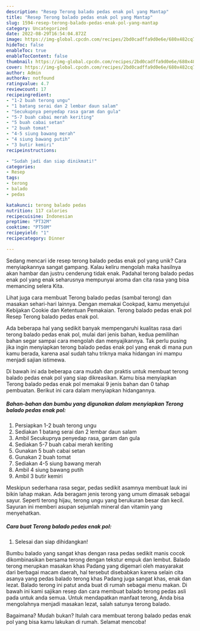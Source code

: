 ```yaml
---
description: "Resep Terong balado pedas enak pol yang Mantap"
title: "Resep Terong balado pedas enak pol yang Mantap"
slug: 1594-resep-terong-balado-pedas-enak-pol-yang-mantap
category: Uncategorized
date: 2022-08-29T16:54:04.872Z
image: https://img-global.cpcdn.com/recipes/2bd0cadffa9d0e6e/680x482cq70/terong-balado-pedas-enak-pol-foto-resep-utama.jpg
hideToc: false
enableToc: true
enableTocContent: false
thumbnail: https://img-global.cpcdn.com/recipes/2bd0cadffa9d0e6e/680x482cq70/terong-balado-pedas-enak-pol-foto-resep-utama.jpg
cover: https://img-global.cpcdn.com/recipes/2bd0cadffa9d0e6e/680x482cq70/terong-balado-pedas-enak-pol-foto-resep-utama.jpg
author: Admin
authorAv: notfound
ratingvalue: 4.7
reviewcount: 17
recipeingredient:
- "1-2 buah terong ungu"
- "1 batang serai dan 2 lembar daun salam"
- "Secukupnya penyedap rasa garam dan gula"
- "5-7 buah cabai merah keriting"
- "5 buah cabai setan"
- "2 buah tomat"
- "4-5 siung bawang merah"
- "4 siung bawang putih"
- "3 butir kemiri"
recipeinstructions:

- "Sudah jadi dan siap dinikmati!"
categories:
- Resep
tags:
- terong
- balado
- pedas

katakunci: terong balado pedas 
nutrition: 117 calories
recipecuisine: Indonesian
preptime: "PT32M"
cooktime: "PT50M"
recipeyield: "1"
recipecategory: Dinner

---
```





Sedang mencari ide resep terong balado pedas enak pol yang unik? Cara menyiapkannya sangat gampang. Kalau keliru mengolah maka hasilnya akan hambar dan justru cenderung tidak enak. Padahal terong balado pedas enak pol yang enak seharusnya mempunyai aroma dan cita rasa yang bisa memancing selera Kita.





Lihat juga cara membuat Terong balado pedas (sambal terong) dan masakan sehari-hari lainnya. Dengan memakai Cookpad, kamu menyetujui Kebijakan Cookie dan Ketentuan Pemakaian. Terong balado pedas enak pol Resep Terong balado pedas enak pol.

Ada beberapa hal yang sedikit banyak mempengaruhi kualitas rasa dari terong balado pedas enak pol, mulai dari jenis bahan, kedua pemilihan bahan segar sampai cara mengolah dan menyajikannya. Tak perlu pusing jika ingin menyiapkan terong balado pedas enak pol yang enak di mana pun kamu berada, karena asal sudah tahu triknya maka hidangan ini mampu menjadi sajian istimewa.






Di bawah ini ada beberapa cara mudah dan praktis untuk membuat terong balado pedas enak pol yang siap dikreasikan. Kamu bisa menyiapkan Terong balado pedas enak pol memakai 9 jenis bahan dan 0 tahap pembuatan. Berikut ini cara dalam menyiapkan hidangannya.

<!--inarticleads1-->

##### Bahan-bahan dan bumbu yang digunakan dalam menyiapkan Terong balado pedas enak pol:

1. Persiapkan 1-2 buah terong ungu
1. Sediakan 1 batang serai dan 2 lembar daun salam
1. Ambil Secukupnya penyedap rasa, garam dan gula
1. Sediakan 5-7 buah cabai merah keriting
1. Gunakan 5 buah cabai setan
1. Gunakan 2 buah tomat
1. Sediakan 4-5 siung bawang merah
1. Ambil 4 siung bawang putih
1. Ambil 3 butir kemiri


Meskipun sederhana rasa segar, pedas sedikit asamnya membuat lauk ini bikin lahap makan. Ada beragam jenis terong yang umum dimasak sebagai sayur. Seperti terong hijau, terong ungu yang berukuran besar dan kecil. Sayuran ini memberi asupan sejumlah mineral dan vitamin yang menyehatkan. 

<!--inarticleads2-->

##### Cara buat Terong balado pedas enak pol:


1. Selesai dan siap dihidangkan!

Bumbu balado yang sangat khas dengan rasa pedas sedikit manis cocok dikombinasikan bersama terong dengan tekstur empuk dan lembut. Balado terong merupkan masakan khas Padang yang digemari oleh masyarakat dari berbagai macam daerah, hal tersebut disebabkan karena selain cita asanya yang pedas balado terong khas Padang juga sangat khas, enak dan lezat. Balado terong ini patut anda buat di rumah sebagai menu makan. Di bawah ini kami sajikan resep dan cara membuat balado terong pedas asli pada untuk anda semua. Untuk mendapatkan manfaat terong, Anda bisa mengolahnya menjadi masakan lezat, salah satunya terong balado. 

Bagaimana? Mudah bukan? Itulah cara membuat terong balado pedas enak pol yang bisa kamu lakukan di rumah. Selamat mencoba!
